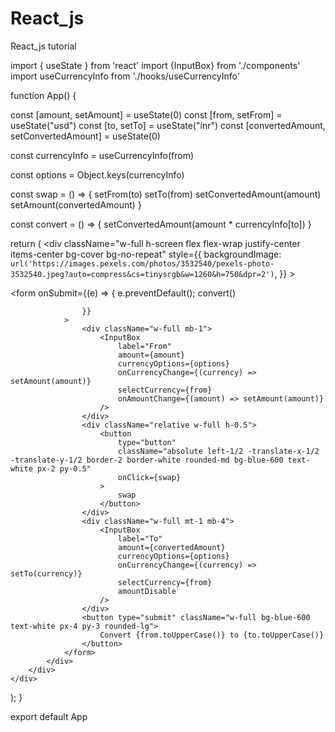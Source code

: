 # React_js
React_js tutorial

import { useState } from 'react'
import {InputBox} from './components'
import useCurrencyInfo from './hooks/useCurrencyInfo'


function App() {

  const [amount, setAmount] = useState(0)
  const [from, setFrom] = useState("usd")
  const [to, setTo] = useState("inr")
  const [convertedAmount, setConvertedAmount] = useState(0)

  const currencyInfo = useCurrencyInfo(from)

  const options = Object.keys(currencyInfo)

  const swap = () => {
    setFrom(to)
    setTo(from)
    setConvertedAmount(amount)
    setAmount(convertedAmount)
  }
  
  const convert = () => {
    setConvertedAmount(amount * currencyInfo[to])
  }

  return (
    <div
        className="w-full h-screen flex flex-wrap justify-center items-center bg-cover bg-no-repeat"
        style={{
            backgroundImage: `url('https://images.pexels.com/photos/3532540/pexels-photo-3532540.jpeg?auto=compress&cs=tinysrgb&w=1260&h=750&dpr=2')`,
        }}
    >
        <div className="w-full">
            <div className="w-full max-w-md mx-auto border border-gray-60 rounded-lg p-5 backdrop-blur-sm bg-white/30">
                <form
                    onSubmit={(e) => {
                        e.preventDefault();
                        convert()
                       
                    }}
                >
                    <div className="w-full mb-1">
                        <InputBox
                            label="From"
                            amount={amount}
                            currencyOptions={options}
                            onCurrencyChange={(currency) => setAmount(amount)}
                            selectCurrency={from}
                            onAmountChange={(amount) => setAmount(amount)}
                        />
                    </div>
                    <div className="relative w-full h-0.5">
                        <button
                            type="button"
                            className="absolute left-1/2 -translate-x-1/2 -translate-y-1/2 border-2 border-white rounded-md bg-blue-600 text-white px-2 py-0.5"
                            onClick={swap}
                        >
                            swap
                        </button>
                    </div>
                    <div className="w-full mt-1 mb-4">
                        <InputBox
                            label="To"
                            amount={convertedAmount}
                            currencyOptions={options}
                            onCurrencyChange={(currency) => setTo(currency)}
                            selectCurrency={from}
                            amountDisable
                        />
                    </div>
                    <button type="submit" className="w-full bg-blue-600 text-white px-4 py-3 rounded-lg">
                        Convert {from.toUpperCase()} to {to.toUpperCase()}
                    </button>
                </form>
            </div>
        </div>
    </div>
);
}

export default App